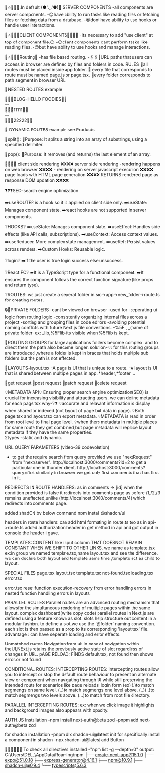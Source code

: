 🌟⭐💮💫✨.In default (●'◡'●)👋 SERVER COMPONENTS
-all components are server components.
-😊have ability to run tasks like reading files or fetching files or fetching data from a database.
-😒dont have ability to use hooks or handle user interactions.

🌟⭐💮💫✨CLIENT COMPONENTS🤷‍♀️🤷‍♂️
-Its necessary to add "use client" at top of component file.😒
-😒client components cant perform tasks like reading files.
-😊but have ability to use hooks and manage interactions.

🌟⭐💮💫✨Routing👋 
-has file based routing.
-🖇️🖇️🔗URL paths that users can access in browser are defined by files and folders in code.
RULES
🫰all routes must be placed inside app folder.
🫰 every file that corresponds to route must be named page.js or page.tsx.
🫰every folder corresponds to path segment in browser URL.

🥇NESTED ROUTES example
    <div>🍉🍅🍓BLOG-HELLO FOODIES🍇😋</div>
       -- <div>🍉🍅🍓11111🍇😋</div>
       -- <div>🍉🍅🍓22222🍇😋</div>

🥈 DYNAMIC ROUTES example
    see Products

🌟split():
    🫤Purpose: It splits a string into an array of substrings, using a specified delimiter.

🌟pop():
    🫤Purpose: It removes (and returns) the last element of an array.

🌟🌟🌟🌟
client side rendering                 ❌❌❌❌    server side rendering
-rendering happens on web browser     ❌❌❌❌      - rendering on server
javascript execution                  ❌❌❌❌       page loads with HTML
page generation                       ❌❌❌❌       RETURNS rendered page as response
DOM updation                          ❌❌❌❌ 


❓❓❓SEO-search engine optimization

➡️useROUTER is a hook so it is applied on client side only.
➡️useState: Manages component state.
➡️react hooks are not supported in server components. 


❔HOOKS❔
➡️useState: Manages component state.
➡️useEffect: Handles side effects (like API calls, subscriptions).
➡️useContext: Access context values.
➡️useReducer: More complex state management.
➡️useRef: Persist values across renders.
➡️Custom Hooks: Reusable logic.


❔login❔
➡️if the user is true login success else unsuccess.


❔React.FC❔
➡️It is a TypeScript type for a functional component.
➡️It ensures the component follows the correct function signature (like props and return type).


❔ROUTES:
we just create a seperat folder in src->app->new_folder->route.ts  for creating routes.

🔒🔐PRIVATE FOLDERS
-cant be viewed on browser
-used for
    -seperating ui logic from routing logic
    -consistently organizing internal files across a project
    -sorting and grouping files in code editors
    -avoiding potential naming conflicts with future Next.js file conventions.
    -%5F , _(name of private folder) 
        ex: _lib,%5Flib-its visible when %5Flib is kept.



🌟ROUTING GROUPS
for large applications folders become complex.
and to direct them the path also become longer.
solution-💡: for this routing groups are introduced ,where a folder is kept in braces that holds multiple sub folders but the path is not effected.


🌟LAYOUTS-layout.tsx
-A page is UI that is unique to a route.
-A layout is UI that is shared between multiple pages in app.
*header,*footer ...


🌟get request
🌟post request
🌟patch request
🌟delete request


💡METADATA API💡
Ensuring proper search engine optimization(SEO) is crucial for increasing visibility and attracting users.
we can define metadata for each page.tsx
why-❔❓
    💡accurate and relavant information is display when shared or indexed.(not layout of page but data in page).
    💡Both page.tsx and layout.tsx can export metadata.
     💡METADATA is read in order from root level to final page level.
      💡when thers metadata in multiple places for same route,they get combined,but page metadata will replace layout metadata if they have the same properties.   
      2types -static and dynamic.


URL QUERY PARAMETERS (video-39 codevolution)
- to get the  require search from query provided we use "nextRequest" from "next/server".
http://localhost:3000/comments?id=2 to get a particular one in thunder client.
http://localhost:3000/comments?query=first similarly in browser we get only first comments that has first in it.



REDIRECTS IN ROUTE HANDLERS:
as in comments -> [id] when the condition provided is false it redirects into comments page as before /1,/2,/3 remains uneffected,unlike (http://localhost:3000/comments/4) which redirects into comments page.

added shadCN by below command
npm install @shadcn/ui


headers in route handlers:
can add html formating in route.ts too as in api->route.ts
added authorization header in get method in api and got output in console the header i gave.

TEMPLATES:
CONTENT like input column THAT DOESNOT REMAIN CONSTANT WHEN WE SHIFT TO OTHER LINKS.
we name as template.tsx
ex:in group we named template.tsx,name layout.tsx and see the difference.
we can declare both layout and template same time ,template act as child to layout.

SPECIAL FILES
page.tsx
layout.tsx
template.tsx
not-found.tsx
loading.tsx
error.tsx

error.tsx
reset function execution-recovery from error
handling errors in nested function
handling errors in layouts



PARALLEL ROUTES
Parallel routes are an advanced routing mechanism that allowsfor the simultaneous rendering of multiple pages within the same layout.
complex dashboard(write copy code)
parallel routes in Next.js are defined using a feature known as slot.
slots help structure out content in a modular fashion.
to define a slot,we use the '@folder' naming convention.
each slot is then passed as a prop to its corresponding 'layout.tsx' file.
advantage : can have seperate loading and error effects.


Unmatched routes
Navigation from ui:
in case of navigation within theUI,NExt.js retains the previously active state of slot regardless of changes in URL.
pAGE RELOAD: FINDS default.tsx, not found then shows error.or not found


CONDITIONAL ROUTES:
INTERCEPTING ROUTES:
intercepting routes allow you to intercept or stop the default route behaviour to present an alternate view or component when navigating through UI while still preserving the intended route for scenarios like page reloads.
login form (ex)
(.)to match segmengs on same level.
(..)to match segmengs one level above.
(..)(..)to match segmengs two levels above.
(...)to match from root file directory.


PARALLEL INTERCEPTING ROUTES:
ex: when we click image it highlights and background images also appears with opacity.




AUTH.JS
Installation -npm install next-auth@beta zod
            -pnpm add next-auth@beta zod

for shadcn installation -pnpm dlx shadcn-ui@latest init
for specifically install a component in shadcn -npx shadcn-ui@latest add Button

🌟🌟🌟🌟🌟🌟
To check all directives installed -"npm list -g --depth=0"
output:
C:\Users\DELL\AppData\Roaming\npm
├── create-next-app@15.1.0
├── expo@51.0.18
├── express-generator@4.16.1
├── npm@10.9.1
├── shadcn-ui@0.9.4
└── typescript@5.6.3
